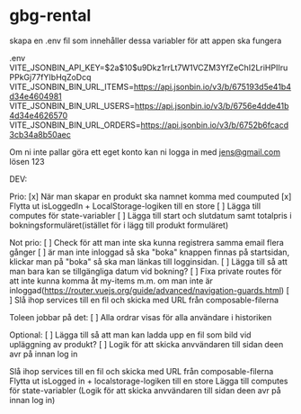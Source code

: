 # gbg-rental

skapa en .env fil som innehåller dessa variabler för att appen ska fungera

.env
VITE_JSONBIN_API_KEY=\$2a\$10\$u9Dkz1rrLt7W1VCZM3YfZeChI2LriHPIIruPPkGj77fYIbHqZoDcq
VITE_JSONBIN_BIN_URL_ITEMS=https://api.jsonbin.io/v3/b/675193d5e41b4d34e4604981
VITE_JSONBIN_BIN_URL_USERS=https://api.jsonbin.io/v3/b/6756e4dde41b4d34e4626570
VITE_JSONBIN_BIN_URL_ORDERS=https://api.jsonbin.io/v3/b/6752b6fcacd3cb34a8b50aec

Om ni inte pallar göra ett eget konto kan ni logga in med jens@gmail.com lösen 123

DEV:

Prio:
[x] När man skapar en produkt ska namnet komma med coumputed
[x] Flytta ut isLoggedIn + LocalStorage-logiken till en store
[ ] Lägga till computes för state-variabler
[ ] Lägga till start och slutdatum samt totalpris i bokningsformuläret(istället för i lägg till produkt formuläret)

Not prio:
[ ] Check för att man inte ska kunna registrera samma email flera gånger
[ ] är man inte inloggad så ska "boka" knappen finnas på startsidan, klickar man på "boka" så ska man länkas till logginsidan.
[ ] Lägga till så att man bara kan se tillgängliga datum vid bokning?
[ ] Fixa private routes för att inte kunna komma åt my-items m.m. om man inte är inloggad(https://router.vuejs.org/guide/advanced/navigation-guards.html)
[ ] Slå ihop services till en fil och skicka med URL från composable-filerna

Toleen jobbar på det:
[ ] Alla ordrar visas för alla användare i historiken

Optional:
[ ] Lägga till så att man kan ladda upp en fil som bild vid upläggning av produkt?
[ ] Logik för att skicka anvvändaren till sidan deen avr på innan log in


Slå ihop services till en fil och skicka med URL från composable-filerna
Flytta ut isLogged in + localstorage-logiken till en store
Lägga till computes för state-variabler
(Logik för att skicka anvvändaren till sidan deen avr på innan log in)